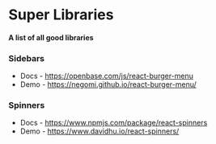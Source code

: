 # Super Libraries
#### A list of all good libraries

### Sidebars
- Docs - https://openbase.com/js/react-burger-menu
- Demo - https://negomi.github.io/react-burger-menu/

### Spinners
- Docs - https://www.npmjs.com/package/react-spinners
- Demo - https://www.davidhu.io/react-spinners/
